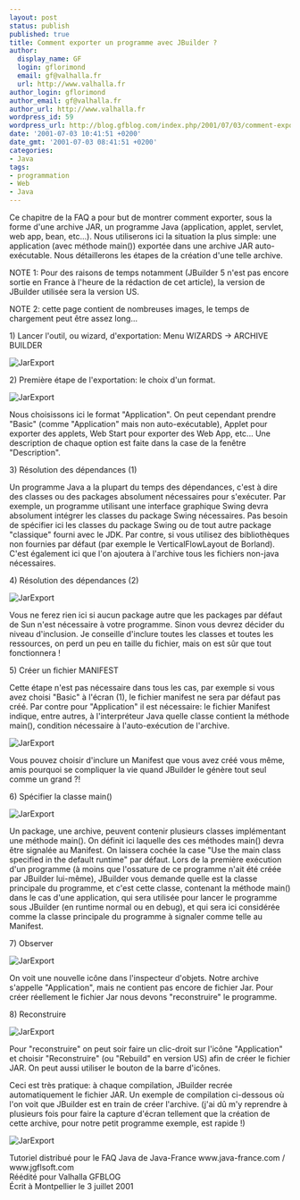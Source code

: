 ```yaml
---
layout: post
status: publish
published: true
title: Comment exporter un programme avec JBuilder ?
author:
  display_name: GF
  login: gflorimond
  email: gf@valhalla.fr
  url: http://www.valhalla.fr
author_login: gflorimond
author_email: gf@valhalla.fr
author_url: http://www.valhalla.fr
wordpress_id: 59
wordpress_url: http://blog.gfblog.com/index.php/2001/07/03/comment-exporter-un-programme-avec-jbuilder/
date: '2001-07-03 10:41:51 +0200'
date_gmt: '2001-07-03 08:41:51 +0200'
categories:
- Java
tags:
- programmation
- Web
- Java
---
```

<p>Ce chapitre de la FAQ a pour but de montrer comment exporter, sous la forme d'une archive JAR, un programme Java (application, applet, servlet, web app, bean, etc...). Nous utiliserons ici la situation la plus simple: une application (avec m&eacute;thode main()) export&eacute;e dans une archive JAR auto-ex&eacute;cutable. Nous d&eacute;taillerons les &eacute;tapes de la cr&eacute;ation d'une telle archive.</p>
<p>NOTE 1: Pour des raisons de temps notamment (JBuilder 5 n'est pas encore sortie en France   &agrave; l'heure de la r&eacute;daction de cet article), la version de JBuilder utilis&eacute;e sera la version US.</p>
<p>NOTE 2: cette page contient de nombreuses images, le temps de chargement peut &ecirc;tre assez long...</p>
<p>1) Lancer l'outil, ou wizard, d'exportation: Menu WIZARDS -&gt; ARCHIVE BUILDER</p>
<p><img alt="JarExport" src="./ressources/java/old/faq/jbuilder_jar/jar1.jpg" /></p>
<p>2) Premi&egrave;re &eacute;tape de l'exportation: le choix d'un format.</p>
<p><img alt="JarExport" src="./ressources/java/old/faq/jbuilder_jar/jar2.jpg" /></p>
<p>Nous choisissons ici le format &quot;Application&quot;. On peut cependant prendre &quot;Basic&quot; (comme &quot;Application&quot; mais non auto-ex&eacute;cutable), Applet pour exporter des applets, Web Start pour exporter des Web App, etc... Une description de chaque option est faite dans la case de la fen&ecirc;tre &quot;Description&quot;.</p>
<p>3) R&eacute;solution des d&eacute;pendances (1)</p>
<p>Un programme Java a la plupart du temps des d&eacute;pendances, c'est &agrave; dire des classes ou des packages absolument n&eacute;cessaires pour s'ex&eacute;cuter. Par exemple, un programme utilisant une interface graphique Swing devra absolument int&eacute;grer les classes du package Swing n&eacute;cessaires. Pas besoin de sp&eacute;cifier ici les classes du package Swing ou de tout autre package &quot;classique&quot; fourni avec le JDK. Par contre, si vous utilisez des biblioth&egrave;ques non fournies par d&eacute;faut (par exemple le VerticalFlowLayout de Borland). C'est &eacute;galement ici que l'on ajoutera &agrave; l'archive tous les fichiers non-java n&eacute;cessaires.</p>
<p>4) R&eacute;solution des d&eacute;pendances (2) </p>
<p><img alt="JarExport" src="./ressources/java/old/faq/jbuilder_jar/jar3.jpg" /></p>
<p>Vous ne ferez rien ici si aucun package autre que les packages par d&eacute;faut de Sun n'est n&eacute;cessaire &agrave; votre programme. Sinon vous devrez d&eacute;cider du niveau d'inclusion. Je conseille d'inclure toutes les classes et toutes les ressources, on perd un peu en taille du fichier, mais on est s&ucirc;r que tout fonctionnera !</p>
<p>5) Cr&eacute;er un fichier MANIFEST</p>
<p>Cette &eacute;tape n'est pas n&eacute;cessaire dans tous les cas, par exemple si vous avez choisi &quot;Basic&quot; &agrave; l'&eacute;cran (1), le fichier manifest ne sera par d&eacute;faut pas cr&eacute;&eacute;. Par contre pour &quot;Application&quot; il est n&eacute;cessaire: le fichier Manifest indique, entre autres, &agrave; l'interpr&eacute;teur Java quelle classe contient la m&eacute;thode main(), condition n&eacute;cessaire &agrave; l'auto-ex&eacute;cution de l'archive.</p>
<p><img alt="JarExport" src="./ressources/java/old/faq/jbuilder_jar/jar4.jpg" /></p>
<p>Vous pouvez choisir d'inclure un Manifest que vous avez cr&eacute;&eacute; vous m&ecirc;me, amis pourquoi se compliquer la vie quand JBuilder le g&eacute;n&egrave;re tout seul comme un grand ?!</p>
<p>6) Sp&eacute;cifier la classe main()</p>
<p><img alt="JarExport" src="./ressources/java/old/faq/jbuilder_jar/jar5.jpg" /></p>
<p>Un package, une archive, peuvent contenir plusieurs classes impl&eacute;mentant une m&eacute;thode main(). On d&eacute;finit ici laquelle des ces m&eacute;thodes main() devra &ecirc;tre signal&eacute;e au Manifest. On laissera coch&eacute;e la case &quot;Use the main class specified in the default runtime&quot; par d&eacute;faut. Lors de la premi&egrave;re ex&eacute;cution d'un programme (&agrave; moins que l'ossature de ce programme n'ait &eacute;t&eacute; cr&eacute;&eacute;e par JBuilder lui-m&ecirc;me), JBuilder vous demande quelle est la classe principale du programme, et c'est cette classe, contenant la m&eacute;thode main() dans le cas d'une application, qui sera utilis&eacute;e pour lancer le programme sous JBuilder (en runtime normal ou en debug), et qui sera ici consid&eacute;r&eacute;e comme la classe principale du programme &agrave; signaler comme telle au Manifest.</p>
<p>7) Observer</p>
<p><img alt="JarExport" src="./ressources/java/old/faq/jbuilder_jar/jar6.jpg" /></p>
<p>On voit une nouvelle ic&ocirc;ne dans l'inspecteur d'objets. Notre archive s'appelle &quot;Application&quot;, mais ne contient pas encore de fichier Jar. Pour cr&eacute;er r&eacute;ellement le fichier Jar nous devons &quot;reconstruire&quot; le programme.</p>
<p>8) Reconstruire</p>
<p><img alt="JarExport" src="./ressources/java/old/faq/jbuilder_jar/jar7.jpg" /></p>
<p>Pour &quot;reconstruire&quot; on peut soir faire un clic-droit sur l'ic&ocirc;ne &quot;Application&quot; et choisir &quot;Reconstruire&quot; (ou &quot;Rebuild&quot; en version US) afin de cr&eacute;er le fichier JAR. On peut aussi utiliser le bouton de la barre d'ic&ocirc;nes.</p>
<p>Ceci est tr&egrave;s pratique: &agrave; chaque compilation, JBuilder recr&eacute;e automatiquement le fichier JAR. Un exemple de compilation ci-dessous o&ugrave; l'on voit que JBuilder est en train de cr&eacute;er l'archive. (j'ai d&ucirc; m'y reprendre &agrave; plusieurs fois pour faire la capture d'&eacute;cran tellement que la cr&eacute;ation de cette archive, pour notre petit programme exemple, est rapide !)</p>
<p><img alt="JarExport" src="./ressources/java/old/faq/jbuilder_jar/jar9.jpg" /></p>
<p>Tutoriel distribu&eacute; pour le FAQ Java de Java-France www.java-france.com / www.jgflsoft.com<br />
  R&eacute;&eacute;dit&eacute; pour Valhalla GFBLOG <br />
  &Eacute;crit &agrave; Montpellier le 3 juillet 2001</p>
